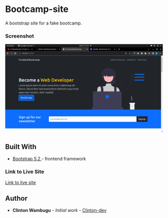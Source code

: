 # Bootcamp-site
A bootstrap site for a fake bootcamp.

### Screenshot
![](./screenshot.png)

## Built With

* [Bootstrap 5.2 ](https://getbootstrap.com/docs/5.2/getting-started/introduction/) - frontend framework

### Link to Live Site
[Link to live site](https://clinton-dev.github.io/bootcamp-site/)

## Author

* **Clinton Wambugu** - *Initial work* - [Clinton-dev](https://github.com/Clinton-dev)
